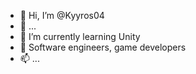 - 👋 Hi, I’m @Kyyros04
- 👀 ...
- 🌱 I’m currently learning Unity
- 💞️ Software engineers, game developers
- 📫 ...

<!---
Kyyros04/Kyyros04 is a ✨ special ✨ repository because its `README.md` (this file) appears on your GitHub profile.
You can click the Preview link to take a look at your changes.
--->
